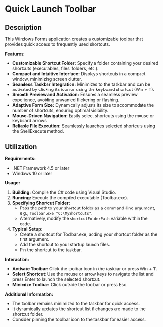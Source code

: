 ﻿# Quick Launch Toolbar

## Description

This Windows Forms application creates a customizable toolbar that provides quick access to frequently used shortcuts.

**Features:**

- **Customizable Shortcut Folder:** Specify a folder containing your desired shortcuts (executables, files, folders, etc.).
- **Compact and Intuitive Interface:** Displays shortcuts in a compact window, minimizing screen clutter.
- **Seamless Taskbar Integration:** Minimizes to the taskbar and can be activated by clicking its icon or using the keyboard shortcut (Win + T).
- **Smooth Preview and Activation:** Ensures a seamless preview experience, avoiding unwanted flickering or flashing.
- **Adaptive Form Size:** Dynamically adjusts its size to accommodate the number of shortcuts, ensuring optimal visibility.
- **Mouse-Driven Navigation:** Easily select shortcuts using the mouse or keyboard arrows.
- **Reliable File Execution:** Seamlessly launches selected shortcuts using the ShellExecute method.

## Utilization

**Requirements:**

- .NET Framework 4.5 or later
- Windows 10 or later

**Usage:**

1. **Building:** Compile the C# code using Visual Studio.
2. **Running:** Execute the compiled executable (Toolbar.exe).
3. **Specifying Shortcut Folder:**
   - Pass the path to your shortcut folder as a command-line argument, e.g., `Toolbar.exe "C:\MyShortcuts"`.
   - Alternatively, modify the `shortcutFolderPath` variable within the code.
4. **Typical Setup:**
   - Create a shortcut for Toolbar.exe, adding your shortcut folder as the first argument.
   - Add the shortcut to your startup launch files.
   - Pin the shortcut to the taskbar.

**Interaction:**

- **Activate Toolbar:** Click the toolbar icon in the taskbar or press Win + T.
- **Select Shortcut:** Use the mouse or arrow keys to navigate the list and press Enter to launch the selected shortcut.
- **Minimize Toolbar:** Click outside the toolbar or press Esc.

**Additional Information:**

- The toolbar remains minimized to the taskbar for quick access.
- It dynamically updates the shortcut list if changes are made to the shortcut folder.
- Consider pinning the toolbar icon to the taskbar for easier access.

